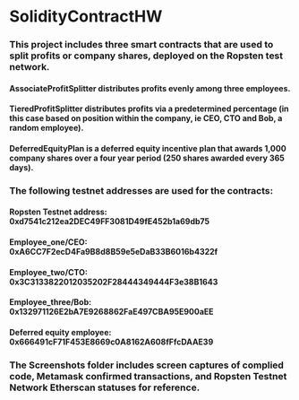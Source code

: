 # SolidityContractHW

### This project includes three smart contracts that are used to split profits or company shares, deployed on the Ropsten test network. 

#### AssociateProfitSplitter distributes profits evenly among three employees.
#### TieredProfitSplitter distributes profits via a predetermined percentage (in this case based on position within the company, ie CEO, CTO and Bob, a random employee).
#### DeferredEquityPlan is a deferred equity incentive plan that awards 1,000 company shares over a four year period (250 shares awarded every 365 days).

### The following testnet addresses are used for the contracts:
#### Ropsten Testnet address: 0xd7541c212ea2DEC49FF3081D49fE452b1a69db75
#### Employee_one/CEO: 0xA6CC7F2ecD4Fa9B8d8B59e5eDaB33B6016b4322f
#### Employee_two/CTO: 0x3C3133822012035202F28444349444F3e38B1643
#### Employee_three/Bob: 0x132971126E2bA7E9268862FaE497CBA95E900aEE
#### Deferred equity employee: 0x666491cF71F453E8669c0A8162A608fFfcDAAE39

### The Screenshots folder includes screen captures of complied code, Metamask confirmed transactions, and Ropsten Testnet Network Etherscan statuses for reference.
